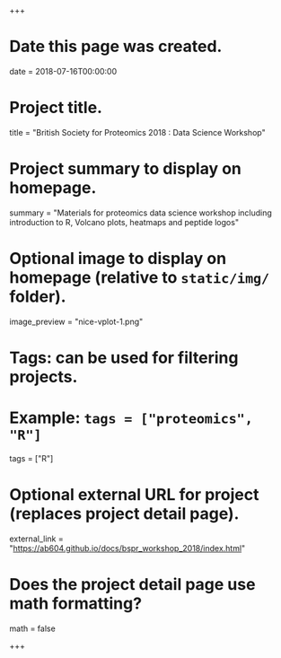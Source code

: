 +++
# Date this page was created.
date = 2018-07-16T00:00:00

# Project title.
title = "British Society for Proteomics 2018 : Data Science Workshop"

# Project summary to display on homepage.
summary = "Materials for proteomics data science workshop including introduction to R, Volcano plots, heatmaps and peptide logos"

# Optional image to display on homepage (relative to `static/img/` folder).
image_preview = "nice-vplot-1.png"

# Tags: can be used for filtering projects.
# Example: `tags = ["proteomics", "R"]`
tags = ["R"]

# Optional external URL for project (replaces project detail page).
external_link = "https://ab604.github.io/docs/bspr_workshop_2018/index.html"

# Does the project detail page use math formatting?
math = false

+++

